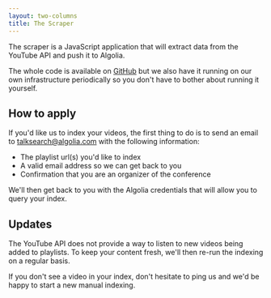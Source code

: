 ```yaml
---
layout: two-columns
title: The Scraper
---
```


The scraper is a JavaScript application that will extract data from the YouTube
API and push it to Algolia.

The whole code is available on [GitHub][1] but we also have it running on our
own infrastructure periodically so you don't have to bother about running it
yourself.

## How to apply

If you'd like us to index your videos, the first thing to do is to send an email
to [talksearch@algolia.com][2] with the following information:

- The playlist url(s) you'd like to index
- A valid email address so we can get back to you
- Confirmation that you are an organizer of the conference

We'll then get back to you with the Algolia credentials that will allow you to
query your index.

## Updates

The YouTube API does not provide a way to listen to new videos being added to
playlists. To keep your content fresh, we'll then re-run the indexing on
a regular basis.

If you don't see a video in your index, don't hesitate to ping us and we'd be
happy to start a new manual indexing.


[1]: https://github.com/algolia/talksearch-scraper
[2]: mailto:talksearch@algolia.com
